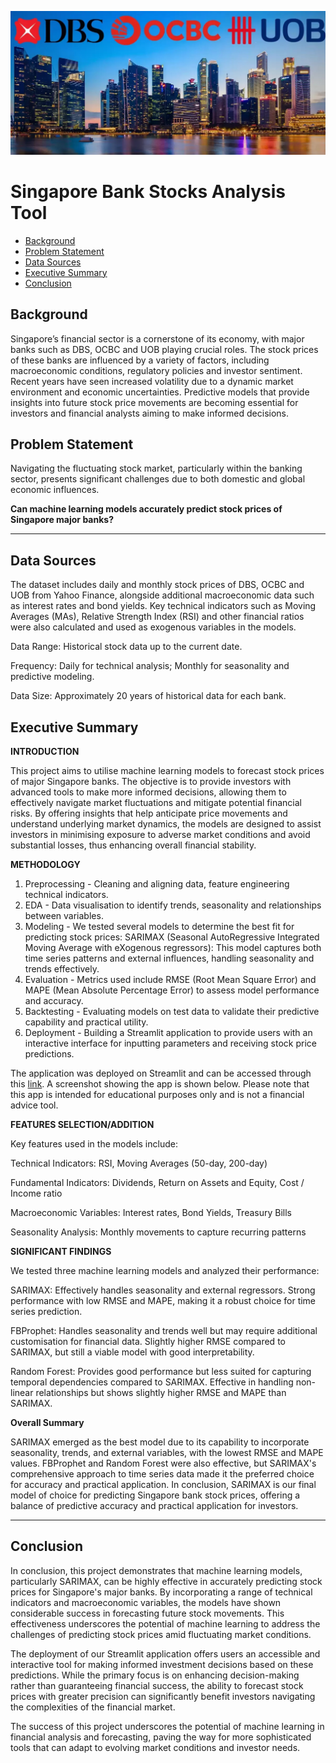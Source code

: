 ![Alt text](https://raw.githubusercontent.com/DataError27/Bank/main/image.png)

# Singapore Bank Stocks Analysis Tool
 - [Background](#Background)
 - [Problem Statement](#Problem-Statement)
 - [Data Sources](#Data-Sources)
 - [Executive Summary](#Executive-Summary)
 - [Conclusion](#Conclusion)
 

## Background

Singapore’s financial sector is a cornerstone of its economy, with major banks such as DBS, OCBC and UOB playing crucial roles. The stock prices of these banks are influenced by a variety of factors, including macroeconomic conditions, regulatory policies and investor sentiment. Recent years have seen increased volatility due to a dynamic market environment and economic uncertainties. Predictive models that provide insights into future stock price movements are becoming essential for investors and financial analysts aiming to make informed decisions.

## Problem Statement
Navigating the fluctuating stock market, particularly within the banking sector, presents significant challenges due to both domestic and global economic influences.

**Can machine learning models accurately predict stock prices of Singapore major banks?**


--- 
## Data Sources
The dataset includes daily and monthly stock prices of DBS, OCBC and UOB from Yahoo Finance, alongside additional macroeconomic data such as interest rates and bond yields. Key technical indicators such as Moving Averages (MAs), Relative Strength Index (RSI) and other financial ratios were also calculated and used as exogenous variables in the models.

Data Range: Historical stock data up to the current date.

Frequency: Daily for technical analysis; Monthly for seasonality and predictive modeling.

Data Size: Approximately 20 years of historical data for each bank.

## Executive Summary
**INTRODUCTION**

This project aims to utilise machine learning models to forecast stock prices of major Singapore banks. The objective is to provide investors with advanced tools to make more informed decisions, allowing them to effectively navigate market fluctuations and mitigate potential financial risks. By offering insights that help anticipate price movements and understand underlying market dynamics, the models are designed to assist investors in minimising exposure to adverse market conditions and avoid substantial losses, thus enhancing overall financial stability.


**METHODOLOGY**

1. Preprocessing - Cleaning and aligning data, feature engineering technical indicators.
2. EDA - Data visualisation to identify trends, seasonality and relationships between variables.
3. Modeling - We tested several models to determine the best fit for predicting stock prices: SARIMAX (Seasonal AutoRegressive Integrated Moving Average with eXogenous regressors): This model captures both time series patterns and external influences, handling seasonality and trends effectively.
5. Evaluation - Metrics used include RMSE (Root Mean Square Error) and MAPE (Mean Absolute Percentage Error) to assess model performance and accuracy.
6. Backtesting - Evaluating models on test data to validate their predictive capability and practical utility.
7. Deployment - Building a Streamlit application to provide users with an interactive interface for inputting parameters and receiving stock price predictions.

The application was deployed on Streamlit and can be accessed through this [link](https://bank-analyst2.streamlit.app/). A screenshot showing the app is shown below. Please note that this app is intended for educational purposes only and is not a financial advice tool.


**FEATURES SELECTION/ADDITION**

Key features used in the models include:

Technical Indicators: RSI, Moving Averages (50-day, 200-day)

Fundamental Indicators: Dividends, Return on Assets and Equity, Cost / Income ratio

Macroeconomic Variables: Interest rates, Bond Yields, Treasury Bills

Seasonality Analysis: Monthly movements to capture recurring patterns


**SIGNIFICANT FINDINGS**

We tested three machine learning models and analyzed their performance:

SARIMAX:
Effectively handles seasonality and external regressors.
Strong performance with low RMSE and MAPE, making it a robust choice for time series prediction.


FBProphet:
Handles seasonality and trends well but may require additional customisation for financial data.
Slightly higher RMSE compared to SARIMAX, but still a viable model with good interpretability.


Random Forest:
Provides good performance but less suited for capturing temporal dependencies compared to SARIMAX.
Effective in handling non-linear relationships but shows slightly higher RMSE and MAPE than SARIMAX.


**Overall Summary**

SARIMAX emerged as the best model due to its capability to incorporate seasonality, trends, and external variables, with the lowest RMSE and MAPE values.
FBProphet and Random Forest were also effective, but SARIMAX's comprehensive approach to time series data made it the preferred choice for accuracy and practical application.
In conclusion, SARIMAX is our final model of choice for predicting Singapore bank stock prices, offering a balance of predictive accuracy and practical application for investors.

---
## Conclusion

In conclusion, this project demonstrates that machine learning models, particularly SARIMAX, can be highly effective in accurately predicting stock prices for Singapore's major banks. By incorporating a range of technical indicators and macroeconomic variables, the models have shown considerable success in forecasting future stock movements. This effectiveness underscores the potential of machine learning to address the challenges of predicting stock prices amid fluctuating market conditions.

The deployment of our Streamlit application offers users an accessible and interactive tool for making informed investment decisions based on these predictions. While the primary focus is on enhancing decision-making rather than guaranteeing financial success, the ability to forecast stock prices with greater precision can significantly benefit investors navigating the complexities of the financial market.

The success of this project underscores the potential of machine learning in financial analysis and forecasting, paving the way for more sophisticated tools that can adapt to evolving market conditions and investor needs.
